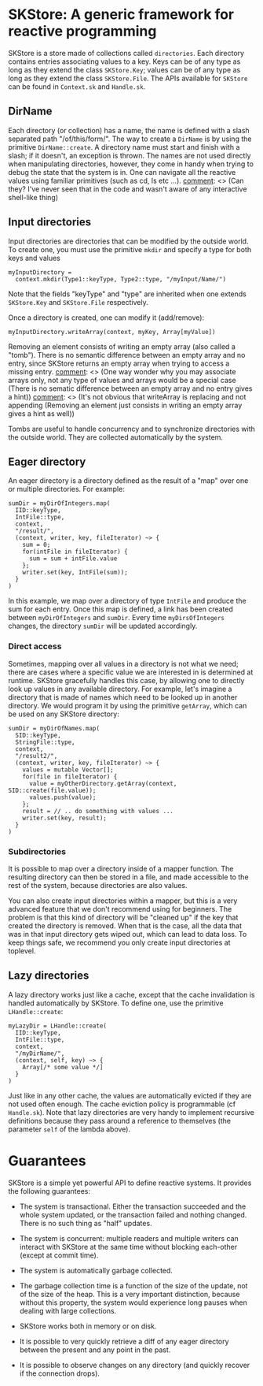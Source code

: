 # SKStore: A generic framework for reactive programming

SKStore is a store made of collections called `directories`.
Each directory contains entries associating values to a key.
Keys can be of any type as long as they extend the class `SKStore.Key`; values can be of any type as long as they extend the class `SKStore.File`.
The APIs available for `SKStore` can be found in `Context.sk` and `Handle.sk`.

## DirName

Each directory (or collection) has a name, the name is defined with a slash separated path "/of/this/form/".
The way to create a `DirName` is by using the primitive `DirName::create`.
A directory name must start and finish with a slash; if it doesn't, an exception is thrown.
The names are not used directly when manipulating directories, however, they come in handy when trying to debug the state that the system is in.
One can navigate all the reactive values using familiar primitives (such as cd, ls etc ...).
[comment]: <> (Can they? I've never seen that in the code and wasn't aware of any interactive shell-like thing)

## Input directories

Input directories are directories that can be modified by the outside world.
To create one, you must use the primitive `mkdir` and specify a type for both keys and values

```
myInputDirectory =
  context.mkdir(Type1::keyType, Type2::type, "/myInput/Name/")
```

Note that the fields "keyType" and "type" are inherited when one extends `SKStore.Key` and `SKStore.File` respectively.

Once a directory is created, one can modify it (add/remove):

```
myInputDirectory.writeArray(context, myKey, Array[myValue])
```

Removing an element consists of writing an empty array (also called a "tomb").
There is no semantic difference between an empty array and no entry, since SKStore returns an empty array when trying to access a missing entry.
[comment]: <> (One way wonder why you may associate arrays only, not any type of values and arrays would be a special case (There is no sematic difference between an empty array and no entry gives a hint))
[comment]: <> (It's not obvious that writeArray is replacing and not appending (Removing an element just consists in writing an empty array gives a hint as well))

Tombs are useful to handle concurrency and to synchronize directories with the outside world.
They are collected automatically by the system.

## Eager directory

An eager directory is a directory defined as the result of a "map" over one or multiple directories.
For example:

```
sumDir = myDirOfIntegers.map(
  IID::keyType,
  IntFile::type,
  context,
  "/result/",
  (context, writer, key, fileIterator) ~> {
    sum = 0;
    for(intFile in fileIterator) {
      sum = sum + intFile.value
    };
    writer.set(key, IntFile(sum));
  }
)
```

In this example, we map over a directory of type `IntFile` and produce the sum for each entry.
Once this map is defined, a link has been created between `myDirOfIntegers` and `sumDir`.
Every time `myDirsOfIntegers` changes, the directory `sumDir` will be updated accordingly.


### Direct access

Sometimes, mapping over all values in a directory is not what we need; there are cases where a specific value we are interested in is determined at runtime.
SKStore gracefully handles this case, by allowing one to directly look up values in any available directory.
For example, let's imagine a directory that is made of names which need to be looked up in another directory.
We would program it by using the primitive `getArray`, which can be used on any SKStore directory:

```
sumDir = myDirOfNames.map(
  SID::keyType,
  StringFile::type,
  context,
  "/result2/",
  (context, writer, key, fileIterator) ~> {
    values = mutable Vector[];
    for(file in fileIterator) {
      value = myOtherDirectory.getArray(context, SID::create(file.value));
      values.push(value);
    };
    result = // .. do something with values ...
    writer.set(key, result);
  }
)
```
[comment]: <> (It is worth noting that this automatically records the dependency, and noting the granularity of the dependency record.)

### Subdirectories

It is possible to map over a directory inside of a mapper function.
The resulting directory can then be stored in a file, and made accessible to the rest of the system, because directories are also values.

You can also create input directories within a mapper, but this is a very advanced feature that we don't recommend using for beginners.
The problem is that this kind of directory will be "cleaned up" if the key that created the directory is removed.
When that is the case, all the data that was in that input directory gets wiped out, which can lead to data loss.
To keep things safe, we recommend you only create input directories at toplevel.

## Lazy directories

A lazy directory works just like a cache, except that the cache invalidation is handled automatically by SKStore.
To define one, use the primitive `LHandle::create`:

```
myLazyDir = LHandle::create(
  IID::keyType,
  IntFile::type,
  context,
  "/myDirName/",
  (context, self, key) ~> {
    Array[/* some value */]
  }
)
```

Just like in any other cache, the values are automatically evicted if they are not used often enough.
The cache eviction policy is programmable (cf `Handle.sk`).
Note that lazy directories are very handy to implement recursive definitions because they pass around a reference to themselves (the parameter `self` of the lambda above).

# Guarantees

SKStore is a simple yet powerful API to define reactive systems.
It provides the following guarantees:

- The system is transactional.
  Either the transaction succeeded and the whole system updated, or the transaction failed and nothing changed.
There is no such thing as "half" updates.

- The system is concurrent: multiple readers and multiple writers can interact with SKStore at the same time without blocking each-other (except at commit time).

- The system is automatically garbage collected.

- The garbage collection time is a function of the size of the update, not of the size of the heap.
  This is a very important distinction, because without this property, the system would experience long pauses when dealing with large collections.

- SKStore works both in memory or on disk.

- It is possible to very quickly retrieve a diff of any eager directory between the present and any point in the past.

- It is possible to observe changes on any directory (and quickly recover if the connection drops).
